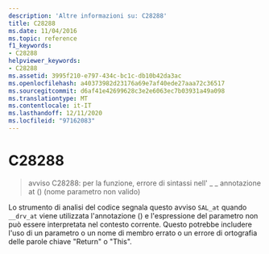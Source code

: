 ```yaml
---
description: 'Altre informazioni su: C28288'
title: C28288
ms.date: 11/04/2016
ms.topic: reference
f1_keywords:
- C28288
helpviewer_keywords:
- C28288
ms.assetid: 3995f210-e797-434c-bc1c-db10b42da3ac
ms.openlocfilehash: a40373982d23176a69e7af40ede27aaa72c36517
ms.sourcegitcommit: d6af41e42699628c3e2e6063ec7b03931a49a098
ms.translationtype: MT
ms.contentlocale: it-IT
ms.lasthandoff: 12/11/2020
ms.locfileid: "97162083"
---
```

# <a name="c28288"></a>C28288

> avviso C28288: per la funzione, errore di sintassi nell' \_ \_ annotazione at () (nome parametro non valido)

Lo strumento di analisi del codice segnala questo avviso `SAL_at` quando `__drv_at` viene utilizzata l'annotazione () e l'espressione del parametro non può essere interpretata nel contesto corrente. Questo potrebbe includere l'uso di un parametro o un nome di membro errato o un errore di ortografia delle parole chiave "Return" o "This".
